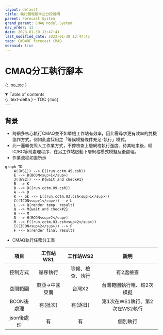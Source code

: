 ```yaml
---
layout: default
title: 執行預報腳本之分段說明
parent: Forecast System
grand_parent: CMAQ Model System
nav_order: 13
date: 2023-01-30 13:47:41
last_modified_date: 2023-01-30 13:47:45
tags: CWBWRF forecast CMAQ 
mermaid: true
---
```


# CMAQ分工執行腳本

{: .no_toc }

<details open markdown="block">
  <summary>
    Table of contents
  </summary>
  {: .text-delta }
- TOC
{:toc}
</details>
---

## 背景

- 跨網多核心執行CMAQ並不如單機工作站有效率，因此需尋求更有效率的雙機協作方式。例如此處採用之「等候模擬條件充足-執行」模式。
- 此一邏輯仿照人工作業方式，不停檢查上層網格執行進度、待其結束後，經IC/BC等前處理程序、在另工作站啟動下層網格模式模擬及後處理。
- 作業流程如圖所示

```mermaid
graph TD
    A((WS1)) --> E((run.cctm.45.csh))
    E --> B(BCON<sup>1</sup>)
    J((WS2)) --> K{wait and check#1}
    B --> K
    B --> D((run.cctm.09.csh))
    A --> D
    K -- ok --> L((run.cctm.03.csh<sup>1</sup>))
    C((ICON<sup>1</sup>)) --> L
    L --> Q(render temp. result)
    Q --> M{wait and check#2}
    H --> M
    D --> H(BCON<sup>2</sup>)
    M --> F((run.cctm.03.csh<sup>2</sup>))
    I((ICON<sup>2</sup>)) --> F
    F --> G(render final result)
```

- CMAQ執行任務分工表

項目|工作站WS1|工作站WS2|說明
:-:|:-:|:-:|:-:
控制方式|循序執行|等候、檢查、執行|有2處檢查
空間範圍|東亞->中國東南|台灣X2|台灣範圍執行粗、細2次模擬
BCON後處理|有(批次)|有(逐日)|第1次在WS1執行、第2次在WS2執行
json後處理|有|有|個別執行
